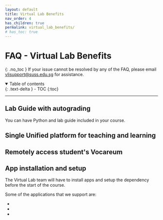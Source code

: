```yaml
---
layout: default
title: Virtual Lab Benefits
nav_order: 4
has_children: true
permalink: virtual_lab_benefits/
# has_toc: true
---
```

# FAQ - Virtual Lab Benefits
{: .no_toc }
If your issue cannot be resolved by any of the FAQ, please email <vlisupport@suss.edu.sg> for assistance.

<details open markdown="block">
  <summary>
    Table of contents
  </summary>
  {: .text-delta }
- TOC
{:toc}
</details>

---

## Lab Guide with autograding 

You can have Python and lab guide included in your course. 

## Single Unified platform for teaching and learning

## Remotely access student's Vocareum 

## App installation and setup

The Virtual Lab team will have to install apps and setup the dependency before the start of the course. 

Some of the applications that we support are: 

-
-
-

